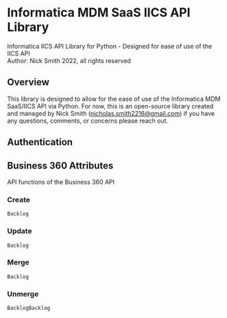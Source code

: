 # Informatica MDM SaaS IICS API Library 
 Informatica IICS API Library for Python - Designed for ease of use of the IICS API <br>
 Author: Nick Smith 2022, all rights reserved

## Overview
 This library is designed to allow for the ease of use of the Informatica MDM SaaS/IICS API via Python. For now, this is an open-source library created and managed by Nick Smith (nicholas.smith2216@gmail.com) if you have any questions, comments, or concerns please reach out.

## Authentication

## Business 360 Attributes
 API functions of the Business 360 API
### Create
    Backlog
### Update
    Backlog
### Merge
    Backlog
### Unmerge
    BacklogBacklog


